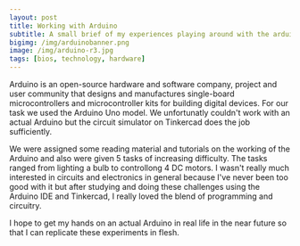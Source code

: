 ```yaml
---
layout: post
title: Working with Arduino
subtitle: A small brief of my experiences playing around with the arduino.
bigimg: /img/arduinobanner.png
image: /img/arduino-r3.jpg
tags: [bios, technology, hardware]
---
```


<p>Arduino is an open-source hardware and software company, project and user community that designs and manufactures single-board microcontrollers and microcontroller kits for building digital devices. For our task we used the Arduino Uno model. We unfortunatly couldn't work with an actual Arduino but the circuit simulator on Tinkercad does the job sufficiently. </p>

<p>We were assigned some reading material and tutorials on the working of the Arduino and also were given 5 tasks of increasing difficulty. The tasks ranged from lighting a bulb to controllong 4 DC motors. I wasn't really much interested in circuits and electronics in general because I've never been too good with it but after studying and doing these challenges using the Arduino IDE and Tinkercad, I really loved the blend of programming and circuitry.</p>

<p>I hope to get my hands on an actual Arduino in real life in the near future so that I can replicate these experiments in flesh.</p>


